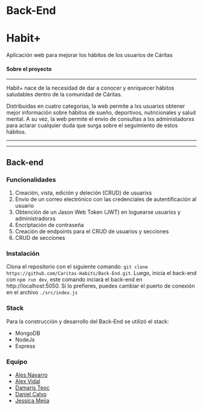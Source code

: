 ﻿# Back-End
# Habit+

Aplicación web para mejorar los hábitos de los usuarios de Cáritas

#### Sobre el proyecto

------------
Habit+ nace de la necesidad de dar a conocer y enriquecer hábitos saludables dentro de la comunidad de Cáritas. 

Distribuidas en cuatro categorias, la web permite a lxs usuarixs obtener mejor información sobre hábitos de sueño, deportivos, nutricionales y salud mental.  A su vez, la web permite el envio de consultas a lxs administadorxs para aclarar cualquier duda que surga sobre el seguimiento de estos hábitos. 

------------

------------


## Back-end

### Funcionalidades
1. Creación, vista, edición y deleción (CRUD) de usuarixs
2. Envio de un correo electrónico con las credenciales de autentificación al usuario
3. Obtención de un Jason Web Token (JWT) en loguearse usuarixs y administradorxs
4. Encriptación de contraseña 
5. Creación de endpoints para el CRUD de usuarios y secciones
6. CRUD de secciones 

### Instalación

Clona el repositorio con el siguiente comando: `git clone https://github.com/Caritas-Habits/Back-End.git`. Luego, inicia el back-end con `npm run dev`, este comando inciará el back-end en http://localhost:5050. Si lo prefieres, puedes cambiar el puerto de conexión en el archivo `./src/index.js`

### Stack 
Para la construcción y desarrollo del Back-End se utilizó el stack:
- MongoDB
- NodeJs
- Express

### Equipo
- [Ales Navarro](https://github.com/aleswebgit "Ales")
- [Alex Vidal](https://github.com/ginkgob "Álex ")
- [Damaris Teoc](https://github.com/DamarisTeoc "Damaris")
- [Daniel Calvo](https://github.com/LvL090 "Daniel calvo")
- [Jessica Mejia](https://github.com/itsberriver "Jessica")
